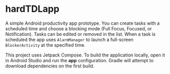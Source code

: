 # hardTDLapp

A simple Android productivity app prototype. You can create tasks with a scheduled time and choose a blocking mode (Full Focus, Focused, or Notification). Tasks can be edited or removed in the list. When a task is scheduled the app uses `AlarmManager` to launch a full-screen `BlockerActivity` at the specified time.

This project uses Jetpack Compose. To build the application locally, open it in Android Studio and run the **app** configuration. Gradle will attempt to download dependencies on the first build.

